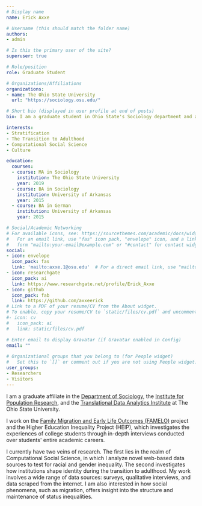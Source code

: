 ```yaml
---
# Display name
name: Erick Axxe

# Username (this should match the folder name)
authors:
- admin

# Is this the primary user of the site?
superuser: true

# Role/position
role: Graduate Student 

# Organizations/Affiliations
organizations:
- name: The Ohio State University
  url: "https://sociology.osu.edu/"

# Short bio (displayed in user profile at end of posts)
bio: I am a graduate student in Ohio State's Sociology department and am affiliated with the Institute for Population Research. 

interests:
- Stratification
- The Transition to Adulthood
- Computational Social Science
- Culture

education:
  courses:
  - course: MA in Sociology
    institution: The Ohio State University
    year: 2019
  - course: BA in Sociology
    institution: University of Arkansas
    year: 2015
  - course: BA in German
    institution: University of Arkansas
    year: 2015

# Social/Academic Networking
# For available icons, see: https://sourcethemes.com/academic/docs/widgets/#icons
#   For an email link, use "fas" icon pack, "envelope" icon, and a link in the
#   form "mailto:your-email@example.com" or "#contact" for contact widget.
social:
- icon: envelope
  icon_pack: fas
  link: 'mailto:axxe.1@osu.edu'  # For a direct email link, use "mailto:test@example.org".
- icon: researchgate
  icon_pack: ai
  link: https://www.researchgate.net/profile/Erick_Axxe
- icon: github
  icon_pack: fab
  link: https://github.com/axxeerick
# Link to a PDF of your resume/CV from the About widget.
# To enable, copy your resume/CV to `static/files/cv.pdf` and uncomment the lines below.  
#- icon: cv
#   icon_pack: ai
#   link: static/files/cv.pdf

# Enter email to display Gravatar (if Gravatar enabled in Config)
email: ""
  
# Organizational groups that you belong to (for People widget)
#   Set this to `[]` or comment out if you are not using People widget.  
user_groups:
- Researchers
- Visitors
---
```


I am a graduate affiliate in the [Department of Sociology](https://sociology.osu.edu/), the [Institute for Population Research](https://ipr.osu.edu/), and the [Translational Data Analytics Institute](https://tdai.osu.edu/) at The Ohio State University.

I work on the [Family Migration and Early Life Outcomes (FAMELO)](https://famelo.netlify.com/) project and the Higher Education Inequality Project (HEIP), which investigates the experiences of college students through in-depth interviews conducted over students' entire academic careers. 

I currently have two veins of research. The first lies in the realm of Computational Social Science, in which I analyze novel web-based data sources to test for racial and gender inequality. The second investigates how institutions shape identity during the transition to adulthood. My work involves a wide range of data sources: surveys, qualitative interviews, and data scraped from the internet. I am also interested in how social phenomena, such as migration, offers insight into the structure and maintenance of status inequalities. 